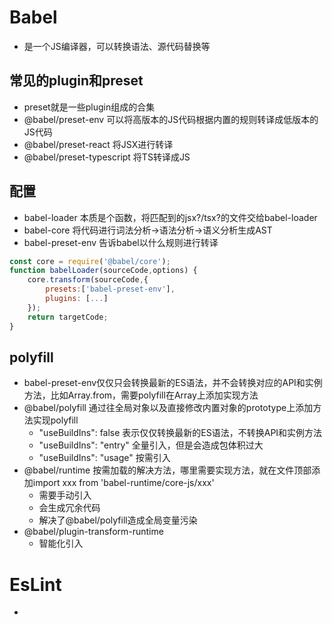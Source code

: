 # Babel
- 是一个JS编译器，可以转换语法、源代码替换等

## 常见的plugin和preset
- preset就是一些plugin组成的合集
- @babel/preset-env 可以将高版本的JS代码根据内置的规则转译成低版本的JS代码
- @babel/preset-react   将JSX进行转译
- @babel/preset-typescript  将TS转译成JS

## 配置
- babel-loader  本质是个函数，将匹配到的jsx?/tsx?的文件交给babel-loader
- babel-core    将代码进行词法分析->语法分析->语义分析生成AST
- babel-preset-env  告诉babel以什么规则进行转译
```js
const core = require('@babel/core');
function babelLoader(sourceCode,options) {
    core.transform(sourceCode,{
        presets:['babel-preset-env'],
        plugins: [...]
    });
    return targetCode;
}
```

## polyfill
- babel-preset-env仅仅只会转换最新的ES语法，并不会转换对应的API和实例方法，比如Array.from，需要polyfill在Array上添加实现方法
- @babel/polyfill   通过往全局对象以及直接修改内置对象的prototype上添加方法实现polyfill
  - "useBuildIns": false    表示仅仅转换最新的ES语法，不转换API和实例方法
  - "useBuildIns": "entry"  全量引入，但是会造成包体积过大
  - "useBuildIns": "usage"  按需引入
- @babel/runtime    按需加载的解决方法，哪里需要实现方法，就在文件顶部添加import xxx from 'babel-runtime/core-js/xxx'
  - 需要手动引入
  - 会生成冗余代码
  - 解决了@babel/polyfill造成全局变量污染
- @babel/plugin-transform-runtime
  - 智能化引入

# EsLint
- 